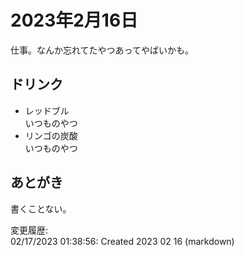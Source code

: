 # 2023年2月16日

仕事。なんか忘れてたやつあってやばいかも。

## ドリンク

- レッドブル  
いつものやつ
- リンゴの炭酸  
いつものやつ

## あとがき

書くことない。

変更履歴:  
02/17/2023 01:38:56: Created 2023 02 16 (markdown)  
